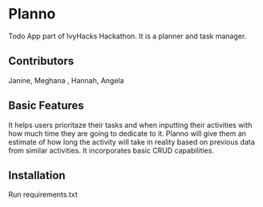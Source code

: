 # Planno
Todo App part of IvyHacks Hackathon.
It is a planner and task manager.

## Contributors
Janine, Meghana , Hannah, Angela

## Basic Features

It helps users prioritaze their tasks and when inputting their activities with how much time they are going to dedicate to it. Planno will give them an estimate of how long the activity will take in reality based on previous data from similar activities. It incorporates basic CRUD capabilities.

## Installation

Run requirements.txt
